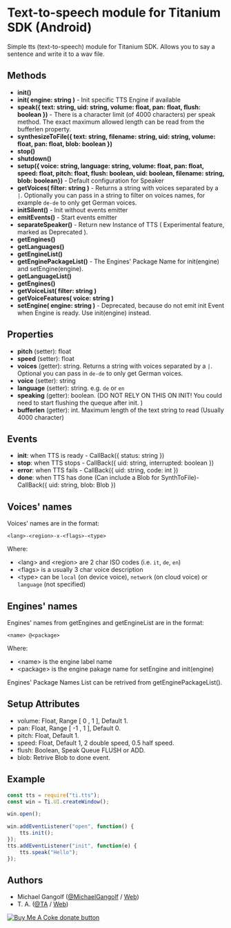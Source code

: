 # Text-to-speech module for Titanium SDK (Android)

Simple tts (text-to-speech) module for Titanium SDK. Allows you to say a sentence and write it to a wav file.

## Methods

-   <b>init()</b>
-   <b>init( engine: string )</b> - Init specific TTS Engine if available
-   <b>speak({ text: string, uid: string, volume: float, pan: float, flush: boolean })</b> - There is a character limit (of 4000 characters) per speak method. The exact maximum allowed length can be read from the bufferlen property.
-   <b>synthesizeToFile({ text: string, filename: string, uid: string, volume: float, pan: float, blob: boolean })</b>
-   <b>stop()</b>
-   <b>shutdown()</b>
-   <b>setup({ voice: string, language: string, volume: float, pan: float, speed: float, pitch: float, flush: boolean, uid: boolean, filename: string, blob: boolean})</b> - Default configuration for Speaker
-   <b>getVoices( filter: string )</b> - Returns a string with voices separated by a `|`. Optionally you can pass in a string to filter on voices names, for example `de-de` to only get German voices.
-   <b>initSilent()</b> - Init without events emitter
-   <b>emitEvents()</b> - Start events emitter
-   <b>separateSpeaker()</b> - Return new Instance of TTS ( Experimental feature, marked as Deprecated ).
-   <b>getEngines()</b>
-   <b>getLanguages()</b>
-   <b>getEngineList()</b>
-   <b>getEnginePackageList()</b> - The Engines' Package Name for init(engine) and setEngine(engine).
-   <b>getLanguageList()</b>
-   <b>getEngines()</b>
-   <b>getVoiceList( filter: string )</b>
-   <b>getVoiceFeatures( voice: string )</b>
-   <b>setEngine( engine: string )</b> - Deprecated, because do not emit init Event when Engine is ready. Use init(engine) instead.


## Properties

-   <b>pitch</b> (setter): float
-   <b>speed</b> (setter): float
-   <b>voices</b> (getter): string. Returns a string with voices separated by a `|`. Optional you can pass in `de-de` to only get German voices.
-   <b>voice</b> (setter): string
-   <b>language</b> (setter): string. e.g. `de` or `en`
-   <b>speaking</b> (getter): boolean. (DO NOT RELY ON THIS ON INIT! You could need to start flushing the queque after init. )
-   <b>bufferlen</b> (getter): int. Maximum length of the text string to read (Usually 4000 character)

## Events

-   <b>init</b>: when TTS is ready - CallBack({ status: string })
-   <b>stop</b>: when TTS stops - CallBack({ uid: string, interrupted: boolean })
-   <b>error</b>: when TTS fails - CallBack({ uid: string, code: int })
-   <b>done</b>: when TTS has done (Can include a Blob for SynthToFile)- CallBack({ uid: string, blob: Blob })

## Voices' names

 Voices' names are in the format:

    <lang>-<region>-x-<flags>-<type>
    
 Where:
  - &lt;lang&gt; and &lt;region&gt; are 2 char ISO codes (i.e. `it`, `de`, `en`)
  - &lt;flags&gt; is a usually 3 char voice description
  - &lt;type&gt; can be `local` (on device voice), `network` (on cloud voice) or `language` (not specified)

## Engines' names

 Engines' names from getEngines and getEngineList are in the format:

    <name> @<package>
    
 Where:
  - &lt;name&gt; is the engine label name
  - &lt;package&gt; is the engine pakage name for setEngine and init(engine)

 Engines' Package Names List can be retrived from getEnginePackageList().

## Setup Attributes

 - volume: Float, Range [ 0 , 1 ], Default 1.
 - pan: Float, Range [ -1 , 1 ], Default 0.
 - pitch: Float, Default 1.
 - speed: Float, Default 1, 2 double speed, 0.5 half speed.
 - flush: Boolean, Speak Queue FLUSH or ADD.
 - blob: Retrive Blob to done event.

## Example

```js
const tts = require("ti.tts");
const win = Ti.UI.createWindow();

win.open();

win.addEventListener("open", function() {
	tts.init();
});
tts.addEventListener("init", function(e) {
	tts.speak("Hello");
});
```


## Authors

* Michael Gangolf (<a href="https://github.com/m1ga">@MichaelGangolf</a> / <a href="https://www.migaweb.de">Web</a>)
* T. A. (<a href="https://github.com/informate">@TA</a> / <a href="https://www.informate.it">Web</a>)

<span class="badge-buymeacoffee"><a href="https://www.buymeacoffee.com/miga" title="donate"><img src="https://img.shields.io/badge/buy%20me%20a%20coke-donate-orange.svg" alt="Buy Me A Coke donate button" /></a></span>
